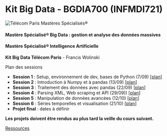 # Kit Big Data - BGDIA700 (INFMDI721)
![Télécom Paris Mastères Spécialisés®](./index.png)

#### Mastère Spécialisé® Big Data : gestion et analyse des données massives

#### Mastère Spécialisé® Intelligence Artificielle

**Kit Big Data Télécom Paris** - Francis Wolinski

Plan des sessions

- **Session 1** : Setup, environnement de dev, bases de Python (7/09) [[plan](session1.md)]
- **Session 2** : Introduction à Numpy et à pandas (13/09) [[plan](session2.md)]
- **Session 3** : Traitement des données avec pandas (22/09) [[plan](session3.md)]
- **Session 4** : Parsing XML, Web scraping et API (29/09)) [[plan](session4.md)]
- **Session 5** : Manipulation de données avancées (12/10) [[plan](session5.md)]
- **Session 6** : Séries temporelles et visualisation (21/10) [[plan](session6.md)]
- **Projet final** : dates à définir

**Les projets doivent être rendus au plus tard la veille du cours suivant.**

[Ressources](links.md)
